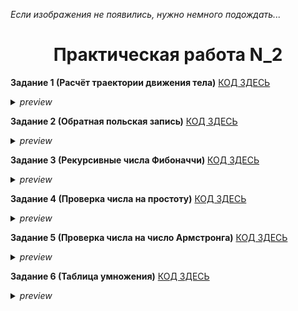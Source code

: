 <i>Если изображения не появились, нужно немного подождать...</i>
<h1 align="center">Практическая работа N_2</h1>

<b>Задание 1 (Расчёт траектории движения тела)</b> [КОД ЗДЕСЬ](https://github.com/Vladus19Play/go_projects/blob/pr_2/practice_2/traektoria/traektoria.go)
<details><summary><i>preview</i></summary><img src="https://github.com/user-attachments/assets/12d633c0-f618-4729-bccd-49ec5434cd64"><img src="https://github.com/user-attachments/assets/fb06b3d6-028b-4733-97dd-14d48253ea75"></details>

<b>Задание 2 (Обратная польская запись)</b> [КОД ЗДЕСЬ](https://github.com/Vladus19Play/go_projects/blob/pr_2/practice_2/rpn/rpn.go)
<details><summary><i>preview</i></summary><img src="https://github.com/user-attachments/assets/7bab3dfe-1f04-4c2f-86d2-6c050dfd1575"><img src="https://github.com/user-attachments/assets/5eff1473-e511-4d6f-92e2-dc2a1e8a51a9"></details>

<b>Задание 3 (Рекурсивные числа Фибоначчи)</b> [КОД ЗДЕСЬ](https://github.com/Vladus19Play/go_projects/blob/pr_2/practice_2/recur_fib/recur_fib.go)
<details><summary><i>preview</i></summary><img src="https://github.com/user-attachments/assets/63c16c7c-b597-4938-b7f4-8c27710df88a"><img src="https://github.com/user-attachments/assets/52fe4186-0991-4751-8474-3e1245d5e7bd"></details>

<b>Задание 4 (Проверка числа на простоту)</b> [КОД ЗДЕСЬ](https://github.com/Vladus19Play/go_projects/blob/pr_2/practice_2/prost_num/prost_num.go)
<details><summary><i>preview</i></summary><img src="https://github.com/user-attachments/assets/30342bab-2e5a-4fcb-a660-d418ad2a0246"><img src="https://github.com/user-attachments/assets/e9f99187-4005-44a7-9376-435b9f339b94"></details>

<b>Задание 5 (Проверка числа на число Армстронга)</b> [КОД ЗДЕСЬ](https://github.com/Vladus19Play/go_projects/blob/pr_2/practice_2/arm_num/arm_num.go)
<details><summary><i>preview</i></summary><img src="https://github.com/user-attachments/assets/5010f376-a103-4d65-81fe-406865a9e13e"><img src="https://github.com/user-attachments/assets/802856e7-5551-41b8-8b71-a7108acfb26e"></details>

<b>Задание 6 (Таблица умножения)</b> [КОД ЗДЕСЬ](https://github.com/Vladus19Play/go_projects/blob/pr_2/practice_2/mult_table/mult_table.go)
<details><summary><i>preview</i></summary><img src="https://github.com/user-attachments/assets/01e5894b-f544-4f16-93f7-879c51f0ac19"><img src="https://github.com/user-attachments/assets/983c745f-f381-4da3-8b41-4686557a2d00"></details>
